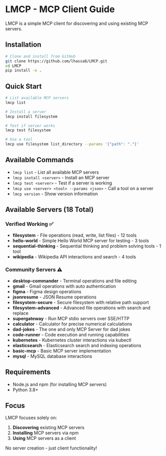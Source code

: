# LMCP - MCP Client Guide

LMCP is a simple MCP client for discovering and using existing MCP servers.

## Installation

```bash
# Clone and install from GitHub
git clone https://github.com/lhassa8/LMCP.git
cd LMCP
pip install -e .
```

## Quick Start

```bash
# List available MCP servers
lmcp list

# Install a server
lmcp install filesystem

# Test if server works  
lmcp test filesystem

# Use a tool
lmcp use filesystem list_directory --params '{"path": "."}'
```

## Available Commands

- `lmcp list` - List all available MCP servers
- `lmcp install <server>` - Install an MCP server  
- `lmcp test <server>` - Test if a server is working
- `lmcp use <server> <tool> --params <json>` - Call a tool on a server
- `lmcp version` - Show version information

## Available Servers (18 Total)

### Verified Working ✅
- **filesystem** - File operations (read, write, list files) - 12 tools
- **hello-world** - Simple Hello World MCP server for testing - 3 tools
- **sequential-thinking** - Sequential thinking and problem solving tools - 1 tool 
- **wikipedia** - Wikipedia API interactions and search - 4 tools

### Community Servers ⚠️  
- **desktop-commander** - Terminal operations and file editing
- **gmail** - Gmail operations with auto authentication
- **figma** - Figma design operations
- **jsonresume** - JSON Resume operations
- **filesystem-secure** - Secure filesystem with relative path support
- **filesystem-advanced** - Advanced file operations with search and replace
- **supergateway** - Run MCP stdio servers over SSE/HTTP
- **calculator** - Calculator for precise numerical calculations
- **dad-jokes** - The one and only MCP Server for dad jokes
- **code-runner** - Code execution and running capabilities
- **kubernetes** - Kubernetes cluster interactions via kubectl
- **elasticsearch** - Elasticsearch search and indexing operations
- **basic-mcp** - Basic MCP server implementation
- **mysql** - MySQL database interactions

## Requirements

- Node.js and npm (for installing MCP servers)
- Python 3.8+

## Focus

LMCP focuses solely on:
1. **Discovering** existing MCP servers
2. **Installing** MCP servers via npm
3. **Using** MCP servers as a client

No server creation - just client functionality!